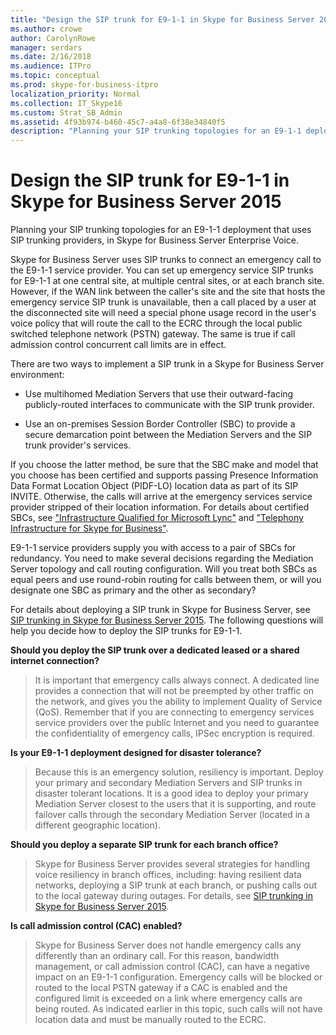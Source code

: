 ```yaml
---
title: "Design the SIP trunk for E9-1-1 in Skype for Business Server 2015"
ms.author: crowe
author: CarolynRowe
manager: serdars
ms.date: 2/16/2018
ms.audience: ITPro
ms.topic: conceptual
ms.prod: skype-for-business-itpro
localization_priority: Normal
ms.collection: IT_Skype16
ms.custom: Strat_SB_Admin
ms.assetid: 4f93b974-b460-45c7-a4a8-6f38e34840f5
description: "Planning your SIP trunking topologies for an E9-1-1 deployment that uses SIP trunking providers, in Skype for Business Server Enterprise Voice."
---
```


# Design the SIP trunk for E9-1-1 in Skype for Business Server 2015
 
Planning your SIP trunking topologies for an E9-1-1 deployment that uses SIP trunking providers, in Skype for Business Server Enterprise Voice.
  
Skype for Business Server uses SIP trunks to connect an emergency call to the E9-1-1 service provider. You can set up emergency service SIP trunks for E9-1-1 at one central site, at multiple central sites, or at each branch site. However, if the WAN link between the caller's site and the site that hosts the emergency service SIP trunk is unavailable, then a call placed by a user at the disconnected site will need a special phone usage record in the user's voice policy that will route the call to the ECRC through the local public switched telephone network (PSTN) gateway. The same is true if call admission control concurrent call limits are in effect.
  
There are two ways to implement a SIP trunk in a Skype for Business Server environment:
  
- Use multihomed Mediation Servers that use their outward-facing publicly-routed interfaces to communicate with the SIP trunk provider.
    
- Use an on-premises Session Border Controller (SBC) to provide a secure demarcation point between the Mediation Servers and the SIP trunk provider's services.
    
If you choose the latter method, be sure that the SBC make and model that you choose has been certified and supports passing Presence Information Data Format Location Object (PIDF-LO) location data as part of its SIP INVITE. Otherwise, the calls will arrive at the emergency services service provider stripped of their location information. For details about certified SBCs, see   ["Infrastructure Qualified for Microsoft Lync"](https://go.microsoft.com/fwlink/p/?LinkId=248425) and ["Telephony Infrastructure for Skype for Business"](https://technet.microsoft.com/en-us/office/dn947483).
  
E9-1-1 service providers supply you with access to a pair of SBCs for redundancy. You need to make several decisions regarding the Mediation Server topology and call routing configuration. Will you treat both SBCs as equal peers and use round-robin routing for calls between them, or will you designate one SBC as primary and the other as secondary?
  
For details about deploying a SIP trunk in Skype for Business Server, see [SIP trunking in Skype for Business Server 2015](sip-trunking.md). The following questions will help you decide how to deploy the SIP trunks for E9-1-1.
  
 **Should you deploy the SIP trunk over a dedicated leased or a shared internet connection?**
  
> It is important that emergency calls always connect. A dedicated line provides a connection that will not be preempted by other traffic on the network, and gives you the ability to implement Quality of Service (QoS). Remember that if you are connecting to emergency services service providers over the public Internet and you need to guarantee the confidentiality of emergency calls, IPSec encryption is required. 
    
 **Is your E9-1-1 deployment designed for disaster tolerance?**
  
> Because this is an emergency solution, resiliency is important. Deploy your primary and secondary Mediation Servers and SIP trunks in disaster tolerant locations. It is a good idea to deploy your primary Mediation Server closest to the users that it is supporting, and route failover calls through the secondary Mediation Server (located in a different geographic location). 
    
 **Should you deploy a separate SIP trunk for each branch office?**
  
> Skype for Business Server provides several strategies for handling voice resiliency in branch offices, including: having resilient data networks, deploying a SIP trunk at each branch, or pushing calls out to the local gateway during outages. For details, see [SIP trunking in Skype for Business Server 2015](sip-trunking.md).
    
 **Is call admission control (CAC) enabled?**
  
> Skype for Business Server does not handle emergency calls any differently than an ordinary call. For this reason, bandwidth management, or call admission control (CAC), can have a negative impact on an E9-1-1 configuration. Emergency calls will be blocked or routed to the local PSTN gateway if a CAC is enabled and the configured limit is exceeded on a link where emergency calls are being routed. As indicated earlier in this topic, such calls will not have location data and must be manually routed to the ECRC.
    

